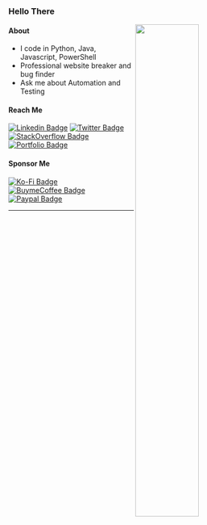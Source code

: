 ### Hello There
<img align='right' width=50% src="https://github-readme-stats.vercel.app/api?username=navchandar&show_icons=true">

#### About
  * I code in Python, Java, Javascript, PowerShell
  * Professional website breaker and bug finder
  * Ask me about Automation and Testing

#### Reach Me
[![Linkedin Badge](https://img.shields.io/badge/-naveenchandar-blue?style=flat-square&logo=Linkedin&logoColor=white&link=https://www.linkedin.com/in/naveenchandar//)](https://www.linkedin.com/in/naveenchandar/) 
[![Twitter Badge](https://img.shields.io/badge/-navchandar-1ca0f1?style=flat-square&logo=twitter&logoColor=white&link=https://twitter.com/navchandar)](https://twitter.com/navchandar) 
[![StackOverflow Badge](https://img.shields.io/badge/-naveenchandar-2d2d2d?style=flat-square&logo=StackOverflow&logoColor=orange&link=https://stackoverflow.com/story/naveenchandar//)](https://stackoverflow.com/story/naveenchandar/) 
[![Portfolio Badge](https://img.shields.io/badge/-navchandar-24292e?style=flat-square&logo=Github&logoColor=white&link=https://navchandar.github.io//)](https://navchandar.github.io/) 
#### Sponsor Me
[![Ko-Fi Badge](https://img.shields.io/badge/-navchandar-ff5f5f?style=flat-square&logo=data%3Aimage%2Fpng%3Bbase64%2CiVBORw0KGgoAAAANSUhEUgAAADAAAAAwCAIAAADYYG7QAAAAAXNSR0IArs4c6QAAAARnQU1BAACxjwv8YQUAAAAJcEhZcwAAEnQAABJ0Ad5mH3gAAAOiSURBVFhH7ZbLTxRBEMb963gkJIRleS4JyyJnDnqFKA%2BREOXAgcAJhAMEL77xoBdEjSQY8II3wchrgQUUdmZnusqvpofZzfDoBdF4mM2XSae3u%2BrXVdU1c4NLSv4rRUAmRUAmRUAmRUAmRUAmRUAmRUAmRUAmGYBo9jVlLfp1REfHfyjOZGjxM93v59JSMa6fp2QC2ssQMTkuuerqyjmQchTr38ICJZrE%2FllMBiB3M02KtEVflp0f2LmLJrUcV2PIwRBsy5bx2ndqTIR8aRmA1JYPpGDXdhxFsJdTFAzYsl1XhSftHNZrGkFc%2BUrLX2g7LSiYPM7K4NMCl5eH3EEmoO0dDQQf8Ef7BzwzQ733qKuLp6Zodw8EqDB%2B8pR6eqi7myYmaGs7h2joOGHLwSE3NIi1eJwnJ1l5GbRzwtTdU%2BhLqzggnNh16fAnd3aqqipqaBBVx%2BjWbZqb47t3KBaj%2BnqZxKC9nTY2XThGbLAXuxL57NDMY0FBkIjow8dgPlBxQFnLgplXs1RdrVpvcipFLS2EZ1OTcCQSMsYM1NaGNfxoAuuxC1R5ICQIVdzcLJcOBQCg9Y1CX1rFAVkWskAjI1RXCxpOJhUE00kPApJx0hcQe3sdrEeEcMUCIH2nYjG1uS0Fjr929wJHgS4RIRobo5oaam3V7uWsAYeewSCVUnV1PDCA0g6n7NojxEtLUiU6JJojJDhD%2FAD95u0ZKfN0TTWEK2PnbAxGR1G2ChVTGJ6ABsHDVerry7cibCm4ZTRxXbfMu%2FbSWrIWP3ioauJ%2BkAImTVNbSx0dlMlIg9BMf6sPedbBhB7IjkNDQ1wTVwFTczODBplCHzo89LrlCY33hHshgJ3jrBwJ49U1bmwM%2BdIyAZ10atiVCHlxkh4zOqpA4DEhg6gb7u%2Fn4ywuF3q3rNTSWLAAkQZjXlzkpqu%2By%2FJAiJD%2FApHTSz2Nj0v9trSAjAcHJX5K5Wm8Lf5gd492dunHOs2%2Fp55en%2BMsGqjYGgp85Jlw1ulpac3DwxI2ZPOEBuh6sezN7EvrQresrMxbPocGMgDRt1W5n8GtKYgTnlK8y8soW0mirvrC2GAXFmxucUWFbxAcZWWB8TNlAGLkBT%2FLCoBCQpyEww7Pi3T9PnsudkwcgUxAFRX0bl7sotPDsf7gKhQcn573ZuQkKytS77Bzfo5CMgFBCPj0NKfTwcdoUcKn5ouXPs1lVATQv1UEZFIEZFIEZFIEZFIEdLFKSn4Dz0s70NgRCBAAAAAASUVORK5CYII%3D&logoColor=1fb3ef&link=https://ko-fi.com/navchandar//)](https://ko-fi.com/navchandar/) 
[![BuymeCoffee Badge](https://img.shields.io/badge/-navchandar-ff813f?style=flat-square&logo=data%3Aimage%2Fpng%3Bbase64%2CiVBORw0KGgoAAAANSUhEUgAAADAAAAAwCAIAAADYYG7QAAAAAXNSR0IArs4c6QAAAARnQU1BAACxjwv8YQUAAAAJcEhZcwAAEnQAABJ0Ad5mH3gAAAP5SURBVFhH7ZdrTFNnGMfftvSUXmTcBtNCWy6mXBRoAZWL1GAgIRnSiGOZkmF0W3YpJEYXtIm3qPEWP%2BgHRRogQLgmEmPiEpOZGBSX%2BAUZLES3%2Bc0PRiMJX5a5ubPnlCMxT9tznrcDYxae%2FD6c0vP%2Bn185p%2B95ysTjnveKFSE1VoTU%2BF8Ina3NIjL4ST5aqwq30K3PCxzpViLVztVouSrcQk1FaSK59Hr93b0ulKAMn9Bs6wboIXcjVGlJcYt7DQpRhiRUk5UAVGfEGwTw4a7sZPNCQkNOMkoOhSQUo9OWlZXV%2FIdqbm622WwNeakoORSqUFdXl3wZoq3GxsalFBIEvdEYC5gAkxEwA2bTIpa3juGthXOAhVWAwSAsmdD%2B8rRUi%2FChWV%2FsENz5zJXHioBcVpjLCnJYgZOtfwO8LARypXfhHDjZ7WDF6UyjYVszEyAHJYdCEgJ2FaRAonh6o%2Fg74yPAnhxhULd3F6LMsFCFTlQ7rHEG6fhRSEsFppl4kf3wtST09EDZ24GRoApNf1cCoT996RJvWXBXBX6UhL4qZ5vSLSgwElShv45WgVCP1yneiMddFbgmCXmyNLtdH6HASFCFAGeyqb0yXey14a4KjEhCKas0Z2oyUVokOIRgn5W2Wq77OsCen5JuoOufUR%2F7JKHLH6%2B1J1kSLUZTrAEO7FaBSrKwOkGAsiaY7fGxKDYsJKHxPUXwKdva2k5EWy6Xy5OdgmLDQhKaO1QBQqOjo%2FJTgL%2Fchet9G60oNizUe2ibM8nr9crxnDUzMwOfZ%2BIL0mBEFfJX2bIz7HIHzhoaGgKheX8lygwLVWhoR64UOj8vN%2BEpv9%2BfnRqPAiNBFZoJ7tQTExNyE56qr6%2F35i%2FDxijE6Do6OuQmPJVhSzvssaO0SHAIua0f%2BHw%2BuQm55ubmpG9oUx5KiwSHUEtRqmdzpdyHXOPj4yA021qK0iLBIQS%2FyCC6s7MTNqTh4eGBgYG%2Bvr6enh6YbuGPcDUDgUB3d3dvb29%2Ff%2F%2Fg4ODIyMjY2FhdXd0GexKKUoBDCAYaEEKl1Wr0MRqDQWuM1QmCVqfTwHCIao%2BbekcDHELAy4MV%2FdtzwOzPB9q%2FH7N%2Ffgt5mgZ5%2FSt7dZ%2F9cYElGnWwy79oL0c5CvAJAb%2F4SqU9V3VMC45m5bZVaLkq3EKvj1V1NRDGtOBoxnWxFuAWAr6vIIxpwdHsXC11LlskGqF6Z5L6mBZgz06yGzvXobWqRCMEX5xXR6rESS2WWGRS%2Bvdc%2FTSqcPSaAgj9%2FG2JeE%2FAHovckYT2bXmHQudrM6eumKZusvBcYlPtrDLzXQmlxRmk%2FY5QaCGFaNY8%2FKaYCFpIIRqhZWVFSI0VIWWOe%2F4FR6A6eCoawHAAAAAASUVORK5CYII%3D&logoColor=white&link=https://www.buymeacoffee.com/navchandar//)](https://www.buymeacoffee.com/navchandar/) 
[![Paypal Badge](https://img.shields.io/badge/-navchandar-0070ba?style=flat-square&logo=data%3Aimage%2Fjpeg%3Bbase64%2C%2F9j%2F4AAQSkZJRgABAQAAAQABAAD%2F2wBDAAIBAQIBAQICAgICAgICAwUDAwMDAwYEBAMFBwYHBwcGBwcICQsJCAgKCAcHCg0KCgsMDAwMBwkODw0MDgsMDAz%2F2wBDAQICAgMDAwYDAwYMCAcIDAwMDAwMDAwMDAwMDAwMDAwMDAwMDAwMDAwMDAwMDAwMDAwMDAwMDAwMDAwMDAwMDAz%2FwgARCAAwADADAREAAhEBAxEB%2F8QAHQAAAgIBBQAAAAAAAAAAAAAABwgGCQIAAwQFCv%2FEABwBAAEEAwEAAAAAAAAAAAAAAAYCAwcIAAEFBP%2FaAAwDAQACEAMQAAAAdZSiYpqCdXycvSppyvSMUbKuLEBqPeeyxsX4su2oRUX2QQweZr0j8qBdJUyhfS8vqPk%2FEV3tVbWaafq4naOlKlyuxybCnaAD9sq5XBxxSVysGLjOdMLWa4WvNYLKIfSoU5sq7yAEYZOOCWb7LwozP%2F%2FEAD0QAAAFAwMBBAQJDQAAAAAAAAECAwQFBgcIABESCSExUbUKd5bTExQXIiM4cYGyMjM3QUJHV2GCg5Oh0f%2FaAAgBAQABPwDA%2FBOyVX4SWdlpaztqZKVlKHhHTx68pJg4cO11GCBzqqHMkJjnMYRMYwiOpvA%2FHWnYpZ49srZts2aJmUWWNRkcBCFKG5hH6HuAA30NqsOAP2W%2FsH7IR%2FuNQdjsQaheC1aW3sO4WN3FJSEf7jTXp94%2BuEiGJZGzqhD9oGCjY7tAf7Os7MFLJ0dhFeSWibNWqi5SLoabeNHbOk2CLhmsmwXOmomoVIDEOUxQMBiiA66eX1ArGer%2BA8tQ11vLjrUB0%2Fat%2BKujs3z8SNkxIqKahimHifYQ7e42lq4lEC8jzEmUviLs%2FwD3Ta6Mk0U5pT0omYP2ivVCj%2BLXo4eXVUVjcyq6Cm6gfTER8QTeMwevTKmanKYxRKnyEfyuW466gwGHAC%2BX0n7v5%2Fy1xrp5ciYBWOKHYBbfQHlzfXpM9x14K0Nu4NAwcJp0%2BFwX%2BSZUBLqpltkiE8e3RC8zCBS8x8ADfXSKoCoLP3IYVYJVmK8m7aJtC8vzqQn3NyAB%2FwBDrqF%2FUAvoXwt9PeWrjrp8Bw6fdkDeNvYDy5vr0mWuzvr80NT3MTN2EWq7%2FqUMBR%2FBrFzGSlbuW6WlqgZKulwcCinxUMQOIfZq32CNKtDg8h6QcvBKOxVNlVQ3%2B4dtYOYMzU5WEZUEwzJHQ0SsksVuqUyainEdwKBdg27tdQr5mAV9fV9P%2BWuddPMAPgFY3l%2FD%2BB8uQ11P%2Bjlc7N%2FIY9VRFQQDWNSQM3bJuhUE5CchEAHYNU3jdIYsMho2SdM3r9qqZRRRrv8ABmEw7bBv9msE6EYw2MdLqHj2qbtymdZUTIFBQxvhTB2jtv3AGg7zcdvm9gB%2BouuoaQwYB3z9X0%2F5c41g5nRY%2BlMG7NRMteW1cXLRVEQjV4ydVbHoOGixGCJTpqEOqBiHIYBKJTAGidQ%2BwJQMX5cbPe2kb77U3d%2FDmpZo0k%2BuDYV2%2BOO5llawj%2BRjfcvqDz0x0gYdFmxvVZtq1alEqSZKyjgAgf5tE6h1gOH6c7P%2B2cb77Wc2dllKtwfvHExd5LVyspK0PNs2bJnVrBZw7WUYLkTTTTKqJjnMbYoFKA6%2F%2F8QAJREAAQMDAgYDAAAAAAAAAAAAAQACAwQFEQYhBxASEyIxQVFS%2F9oACAECAQE%2FAPTyVEySeQRsCFhuDvcZTrFVN9xqSLtPDZRhNGHloRHytDUzJ7k1jgjBGwbgLs0rh5ALiJZqQQNqIAnHJ8VnA6VwspuueSX84VwLx8ppL1WWyOS2TOn9Y2VQOlxaz7K9vXC2EMppXfrCgoWTjL06O307vMgFa21tSw0rqGl3JUjhISftAjGXLSesKOgpe28bqxXZtZRiePYFa9uM0t3lLX%2BITnuduTyzhqcD1BoCptWXWKM08cmGKoqHzydx5yTz%2F8QAJREAAQMCBgIDAQAAAAAAAAAAAQACAwQRBQYSISJRBzEQFUET%2F9oACAEDAQE%2FAG%2BrIyCPmUa%2BDtMxCDtMlAFmFWYNym%2Fqx%2BoMVEXD2mTTu9FXqO1lzEJGnROVZhGoot2t0s4TD%2BTG9qhYAdSufZNlmjNx%2B3pqWgfyaTdUz7Qt%2FTYIbut2s3uvI1vSztnWuwiqFPRuspM2ZoxFuhriWnoLxp41r6itbiNe06RvuomiOPirtJ4hYzgdTUPL2ryPSzfdSQyb2svFGERQZchbJGNe97hMY1gs0W%2BOWi9lyMe6rcg4LUzCpliu8%2ByqSmjp4RFELAfP%2F9k%3D&logoColor=white&link=https://paypal.me/navchandar//)](https://paypal.me/navchandar/) 


---------------------------------------------------------------------------------------------------------------------------------------------------------------------------------
